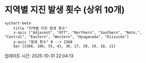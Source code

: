 # 지역별 지진 발생 횟수 (상위 10개)

```mermaid
xychart-beta
    title "지역별 지진 발생 횟수"
    x-axis ["Adjacent", "Off", "Northern", "Southern", "Noto,", "Central", "Eastern", "Western", "Hyuganada", "Kiisuido"]
    y-axis "발생 횟수" 0 --> 2368
    bar [2366, 186, 55, 43, 30, 27, 20, 19, 18, 11]
```

업데이트 시간: 2025-10-31 22:04:13
